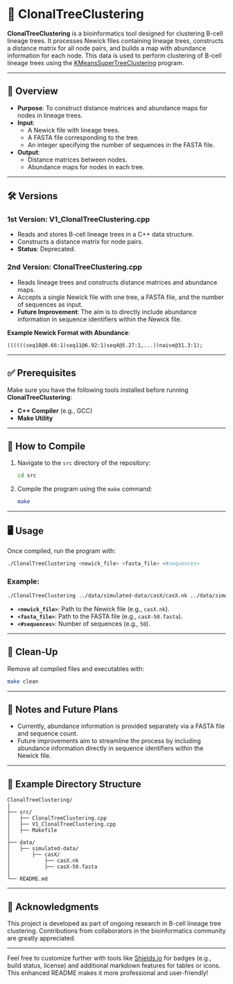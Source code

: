 # 🧬 ClonalTreeClustering  

**ClonalTreeClustering** is a bioinformatics tool designed for clustering B-cell lineage trees. It processes Newick files containing lineage trees, constructs a distance matrix for all node pairs, and builds a map with abundance information for each node. This data is used to perform clustering of B-cell lineage trees using the [KMeansSuperTreeClustering](https://github.com/tahiri-lab/KMeansSuperTreeClustering) program.  

---

## 📖 Overview  
- **Purpose**: To construct distance matrices and abundance maps for nodes in lineage trees.  
- **Input**:  
  - A Newick file with lineage trees.  
  - A FASTA file corresponding to the tree.  
  - An integer specifying the number of sequences in the FASTA file.  
- **Output**:  
  - Distance matrices between nodes.  
  - Abundance maps for nodes in each tree.  

---

## 🛠️ Versions  

### **1st Version: V1_ClonalTreeClustering.cpp**  
- Reads and stores B-cell lineage trees in a C++ data structure.  
- Constructs a distance matrix for node pairs.  
- **Status**: Deprecated.  

### **2nd Version: ClonalTreeClustering.cpp**  
- Reads lineage trees and constructs distance matrices and abundance maps.  
- Accepts a single Newick file with one tree, a FASTA file, and the number of sequences as input.  
- **Future Improvement**: The aim is to directly include abundance information in sequence identifiers within the Newick file.  

**Example Newick Format with Abundance**:  
```
((((((seq18@0.66:1)seq11@6.92:1)seq4@5.27:1,...))naive@31.3:1);
```  

---

## ✅ Prerequisites  
Make sure you have the following tools installed before running **ClonalTreeClustering**:  
- **C++ Compiler** (e.g., GCC)  
- **Make Utility**  

---

## 🚀 How to Compile  

1. Navigate to the `src` directory of the repository:  
   ```bash
   cd src
   ```  

2. Compile the program using the `make` command:  
   ```bash
   make
   ```  

---

## 🖥️ Usage  

Once compiled, run the program with:  
```bash
./ClonalTreeClustering <newick_file> <fasta_file> <#sequences>
```  

### Example:  
```bash
./ClonalTreeClustering ../data/simulated-data/casX/casX.nk ../data/simulated-data/casX/casX-50.fasta 50
```  
- **`<newick_file>`**: Path to the Newick file (e.g., `casX.nk`).  
- **`<fasta_file>`**: Path to the FASTA file (e.g., `casX-50.fasta`).  
- **`<#sequences>`**: Number of sequences (e.g., `50`).  

---

## 🧹 Clean-Up  

Remove all compiled files and executables with:  
```bash
make clean
```  

---

## 📄 Notes and Future Plans  

- Currently, abundance information is provided separately via a FASTA file and sequence count.  
- Future improvements aim to streamline the process by including abundance information directly in sequence identifiers within the Newick file.  

---  

## 🎯 Example Directory Structure  

```
ClonalTreeClustering/  
│  
├── src/  
│   ├── ClonalTreeClustering.cpp  
│   ├── V1_ClonalTreeClustering.cpp  
│   ├── Makefile  
│  
├── data/  
│   ├── simulated-data/  
│       ├── casX/  
│           ├── casX.nk  
│           ├── casX-50.fasta  
│  
└── README.md  
```  

---  

## 🤝 Acknowledgments  
This project is developed as part of ongoing research in B-cell lineage tree clustering. Contributions from collaborators in the bioinformatics community are greatly appreciated.  

---

Feel free to customize further with tools like [Shields.io](https://shields.io/) for badges (e.g., build status, license) and additional markdown features for tables or icons. This enhanced README makes it more professional and user-friendly!
